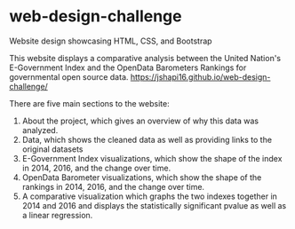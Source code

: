 # web-design-challenge
Website design showcasing HTML, CSS, and Bootstrap


This website displays a comparative analysis between the United Nation's E-Government Index and the OpenData Barometers Rankings for governmental open source data.
https://jshapi16.github.io/web-design-challenge/

There are five main sections to the website:
1. About the project, which gives an overview of why this data was analyzed.
2. Data, which shows the cleaned data as well as providing links to the original datasets
3. E-Government Index visualizations, which show the shape of the index in 2014, 2016, and the change over time.
4. OpenData Barometer visualizations, which show the shape of the rankings in 2014, 2016, and the change over time.
5. A comparative visualization which graphs the two indexes together in 2014 and 2016 and displays the statistically significant pvalue as well as a linear regression. 